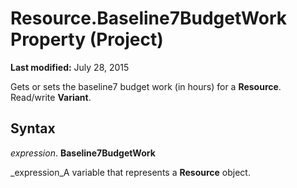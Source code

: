 
# Resource.Baseline7BudgetWork Property (Project)

 **Last modified:** July 28, 2015

Gets or sets the baseline7 budget work (in hours) for a  **Resource**. Read/write  **Variant**.

## Syntax

 _expression_. **Baseline7BudgetWork**

 _expression_A variable that represents a  **Resource** object.

